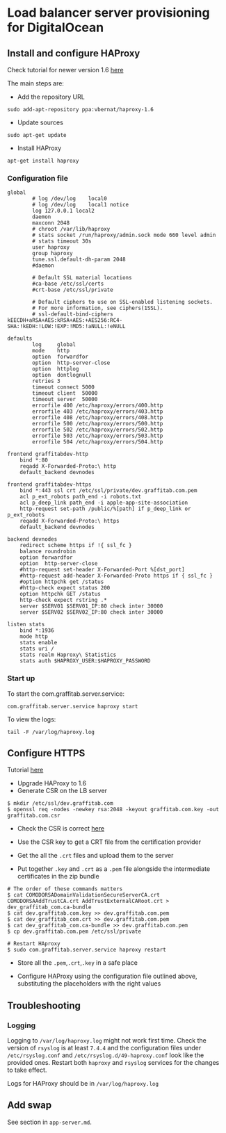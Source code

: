 # Load balancer server provisioning for DigitalOcean

## Install and configure HAProxy

Check tutorial for newer version 1.6
[here](https://www.digitalocean.com/community/tutorials/how-to-implement-ssl-termination-with-haproxy-on-ubuntu-14-04)

The main steps are:

* Add the repository URL
```
sudo add-apt-repository ppa:vbernat/haproxy-1.6
```

* Update sources
```
sudo apt-get update
```

* Install HAProxy
```
apt-get install haproxy
```

### Configuration file

```
global
        # log /dev/log    local0
        # log /dev/log    local1 notice
        log 127.0.0.1 local2
        daemon
        maxconn 2048
        # chroot /var/lib/haproxy
        # stats socket /run/haproxy/admin.sock mode 660 level admin
        # stats timeout 30s
        user haproxy
        group haproxy
        tune.ssl.default-dh-param 2048
        #daemon

        # Default SSL material locations
        #ca-base /etc/ssl/certs
        #crt-base /etc/ssl/private

        # Default ciphers to use on SSL-enabled listening sockets.
        # For more information, see ciphers(1SSL).
        # ssl-default-bind-ciphers kEECDH+aRSA+AES:kRSA+AES:+AES256:RC4-SHA:!kEDH:!LOW:!EXP:!MD5:!aNULL:!eNULL

defaults
        log     global
        mode    http
        option  forwardfor
        option  http-server-close
        option  httplog
        option  dontlognull
        retries 3
        timeout connect 5000
        timeout client  50000
        timeout server  50000
        errorfile 400 /etc/haproxy/errors/400.http
        errorfile 403 /etc/haproxy/errors/403.http
        errorfile 408 /etc/haproxy/errors/408.http
        errorfile 500 /etc/haproxy/errors/500.http
        errorfile 502 /etc/haproxy/errors/502.http
        errorfile 503 /etc/haproxy/errors/503.http
        errorfile 504 /etc/haproxy/errors/504.http

frontend graffitabdev-http
    bind *:80
    reqadd X-Forwarded-Proto:\ http
    default_backend devnodes

frontend graffitabdev-https
    bind *:443 ssl crt /etc/ssl/private/dev.graffitab.com.pem
    acl p_ext_robots path_end -i robots.txt
    acl p_deep_link path_end -i apple-app-site-association
    http-request set-path /public/%[path] if p_deep_link or p_ext_robots
    reqadd X-Forwarded-Proto:\ https
    default_backend devnodes

backend devnodes
    redirect scheme https if !{ ssl_fc }
    balance roundrobin
    option forwardfor
    option  http-server-close
    #http-request set-header X-Forwarded-Port %[dst_port]
    #http-request add-header X-Forwarded-Proto https if { ssl_fc }
    #option httpchk get /status
    #http-check expect status 200
    option httpchk GET /status
    http-check expect rstring .*
    server $SERV01 $SERV01_IP:80 check inter 30000
    server $SERV02 $SERV02_IP:80 check inter 30000

listen stats
    bind *:1936
    mode http
    stats enable
    stats uri /
    stats realm Haproxy\ Statistics
    stats auth $HAPROXY_USER:$HAPROXY_PASSWORD
```

### Start up

To start the com.graffitab.server.service:
```
com.graffitab.server.service haproxy start
```

To view the logs:
```
tail -F /var/log/haproxy.log
```

## Configure HTTPS

Tutorial [here](https://www.digitalocean.com/community/tutorials/how-to-implement-ssl-termination-with-haproxy-on-ubuntu-14-04)

* Upgrade HAProxy to 1.6
* Generate CSR on the LB server

```
$ mkdir /etc/ssl/dev.graffitab.com
$ openssl req -nodes -newkey rsa:2048 -keyout graffitab.com.key -out graffitab.com.csr
```

* Check the CSR is correct [here](https://decoder.link/result/?stored=c99c8254651dfe03754e1372ff154db7)

* Use the CSR key to get a CRT file from the certification provider

* Get the all the `.crt` files and upload them to the server

* Put together `.key` and `.crt` as a `.pem` file alongside the intermediate certificates in the zip bundle
```
# The order of these commands matters
$ cat COMODORSADomainValidationSecureServerCA.crt COMODORSAAddTrustCA.crt AddTrustExternalCARoot.crt > dev_graffitab_com.ca-bundle
$ cat dev.graffitab.com.key >> dev.graffitab.com.pem
$ cat dev_graffitab_com.crt >> dev.graffitab.com.pem
$ cat dev_graffitab_com.ca-bundle >> dev.graffitab.com.pem
$ cp dev.graffitab.com.pem /etc/ssl/private

# Restart HAproxy
$ sudo com.graffitab.server.service haproxy restart
```

* Store all the `.pem`,`.crt`,`.key` in a safe place

* Configure HAProxy using the configuration file outlined above, substituting the placeholders with the right values

## Troubleshooting

### Logging

Logging to `/var/log/haproxy.log` might not work first time. Check the version of `rsyslog` is at least `7.4.4` and
the configuration files under `/etc/rsyslog.conf` and `/etc/rsyslog.d/49-haproxy.conf` look like the provided ones.
Restart both `haproxy` and `rsyslog` services for the changes to take effect.

Logs for HAProxy should be in `/var/log/haproxy.log`

## Add swap

See section in `app-server.md`.

